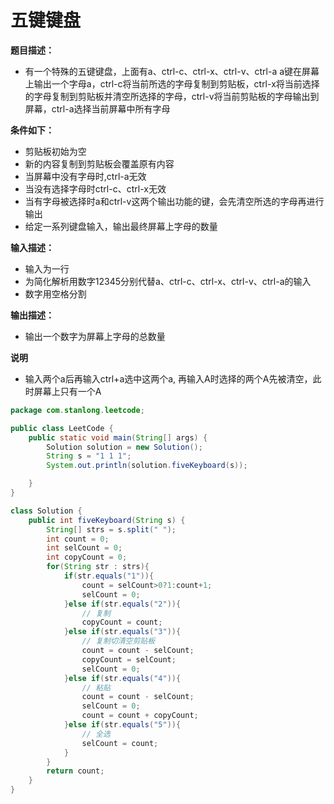 # 五键键盘

**题目描述：**

- 有一个特殊的五键键盘，上面有a、ctrl-c、ctrl-x、ctrl-v、ctrl-a a键在屏幕上输出一个字母a，ctrl-c将当前所选的字母复制到剪贴板，ctrl-x将当前选择的字母复制到剪贴板并清空所选择的字母，ctrl-v将当前剪贴板的字母输出到屏幕，ctrl-a选择当前屏幕中所有字母

**条件如下：**

- 剪贴板初始为空
- 新的内容复制到剪贴板会覆盖原有内容
- 当屏幕中没有字母时,ctrl-a无效
- 当没有选择字母时ctrl-c、ctrl-x无效
- 当有字母被选择时a和ctrl-v这两个输出功能的键，会先清空所选的字母再进行输出
- 给定一系列键盘输入，输出最终屏幕上字母的数量

**输入描述：**

- 输入为一行
- 为简化解析用数字12345分别代替a、ctrl-c、ctrl-x、ctrl-v、ctrl-a的输入
- 数字用空格分割

**输出描述：**

- 输出一个数字为屏幕上字母的总数量

**说明**

- 输入两个a后再输入ctrl+a选中这两个a, 再输入A时选择的两个A先被清空，此时屏幕上只有一个A

```java
package com.stanlong.leetcode;

public class LeetCode {
    public static void main(String[] args) {
        Solution solution = new Solution();
        String s = "1 1 1";
        System.out.println(solution.fiveKeyboard(s));

    }
}

class Solution {
    public int fiveKeyboard(String s) {
        String[] strs = s.split(" ");
        int count = 0;
        int selCount = 0;
        int copyCount = 0;
        for(String str : strs){
            if(str.equals("1")){
                count = selCount>0?1:count+1;
                selCount = 0;
            }else if(str.equals("2")){
                // 复制
                copyCount = count;
            }else if(str.equals("3")){
                // 复制切清空剪贴板
                count = count - selCount;
                copyCount = selCount;
                selCount = 0;
            }else if(str.equals("4")){
                // 粘贴
                count = count - selCount;
                selCount = 0;
                count = count + copyCount;
            }else if(str.equals("5")){
                // 全选
                selCount = count;
            }
        }
        return count;
    }
}
```

